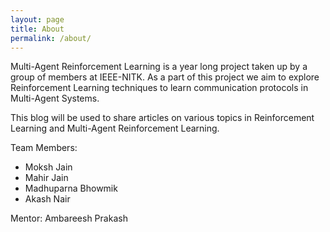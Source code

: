 ```yaml
---
layout: page
title: About
permalink: /about/
---
```


Multi-Agent Reinforcement Learning is a year long project taken up by a group of members at IEEE-NITK. As a part of this project we aim to explore Reinforcement Learning techniques to learn communication protocols in Multi-Agent Systems. 

This blog will be used to share articles on various topics in Reinforcement Learning and Multi-Agent Reinforcement Learning.

Team Members:
* Moksh Jain
* Mahir Jain
* Madhuparna Bhowmik
* Akash Nair

Mentor: Ambareesh Prakash 